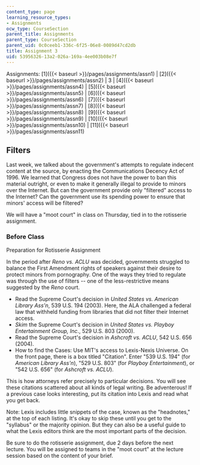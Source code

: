 ```yaml
---
content_type: page
learning_resource_types:
- Assignments
ocw_type: CourseSection
parent_title: Assignments
parent_type: CourseSection
parent_uid: 0c0ceeb1-336c-6f25-06e8-0089d47cd2db
title: Assignment 3
uid: 53956326-13a2-026a-169a-4ee003b08e7f
---
```


Assignments: [1]({{< baseurl >}}/pages/assignments/assn1) | [2]({{< baseurl >}}/pages/assignments/assn2) | 3 | [4]({{< baseurl >}}/pages/assignments/assn4) | [5]({{< baseurl >}}/pages/assignments/assn5) | [6]({{< baseurl >}}/pages/assignments/assn6) | [7]({{< baseurl >}}/pages/assignments/assn7) | [8]({{< baseurl >}}/pages/assignments/assn8) | [9]({{< baseurl >}}/pages/assignments/assn9) | [10]({{< baseurl >}}/pages/assignments/assn10) | [11]({{< baseurl >}}/pages/assignments/assn11)

Filters
-------

Last week, we talked about the government's attempts to regulate indecent content at the source, by enacting the Communications Decency Act of 1996. We learned that Congress does not have the power to ban this material outright, or even to make it generally illegal to provide to minors over the Internet. But can the government provide only "filtered" access to the Internet? Can the government use its spending power to ensure that minors' access will be filtered?

We will have a "moot court" in class on Thursday, tied in to the rotisserie assignment.

### Before Class

Preparation for Rotisserie Assignment

In the period after _Reno vs. ACLU_ was decided, governments struggled to balance the First Amendment rights of speakers against their desire to protect minors from pornography. One of the ways they tried to regulate was through the use of filters -- one of the less-restrictive means suggested by the _Reno_ court.

*   Read the Supreme Court's decision in _United States vs. American Library Ass'n_, 539 U.S. 194 (2003). Here, the ALA challenged a federal law that withheld funding from libraries that did not filter their Internet access.
*   _Skim_ the Supreme Court's decision in _United States vs. Playboy Entertainment Group, Inc_., 529 U.S. 803 (2000).
*   Read the Supreme Court's decision in _Ashcroft vs. ACLU_, 542 U.S. 656 (2004).
*   How to find the Cases: Use MIT's access to Lexis-Nexis Universe. On the front page, there is a box titled "Citation". Enter "539 U.S. 194" (for _American Library Ass'n_), "529 U.S. 803" (for _Playboy Entertainment_), or "542 U.S. 656" (for _Ashcroft vs. ACLU_).

This is how attorneys refer precisely to particular decisions. You will see these citations scattered about all kinds of legal writing. Be adventerous! If a previous case looks interesting, put its citation into Lexis and read what you get back.

Note: Lexis includes little snippets of the case, known as the "headnotes," at the top of each listing. It's okay to skip these until you get to the "syllabus" or the majority opinion. But they can also be a useful guide to what the Lexis editors think are the most important parts of the decision.

Be sure to do the rotisserie assignment, due 2 days before the next lecture. You will be assigned to teams in the "moot court" at the lecture session based on the content of your brief.